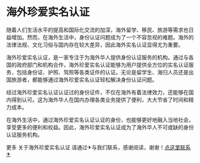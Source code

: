 # 海外珍爱实名认证

随着人们生活水平的提高和国际化交流的加深，海外留学、移民、旅游等需求也日益增加。然而，在海外生活中，身份认证问题成为了一个不容忽视的难题。海外的法律法规、文化习俗与国内存在较大差异，因此海外实名认证显得尤为重要。

海外珍爱实名认证，是一家专注于为海外华人提供身份认证服务的机构。通过与各国的政府部门和机构合作，海外珍爱实名认证能够为用户提供全方位的实名认证服务，包括身份证、护照、驾照等各类证件的认证。无论是留学生、海归人员还是出国旅游者，都能够通过海外珍爱实名认证轻松解决身份认证问题。

经过海外珍爱实名认证认证过的身份证件，不仅在海外有着法律效力，还能够在国内得到认可。这为海外华人在国内办理各类业务提供了便利，大大节省了时间和精力成本。

在海外生活中，通过海外珍爱实名认证认证的身份，也能够更好地融入当地社会，享受更多的便利和权益。因此，海外珍爱实名认证成为了海外华人不可或缺的身份认证服务机构。

更多 关于海外珍爱实名认证 请通过✈与我们联系，感谢阅读，谢谢！[点这里联系✈](https://acc.k02.cc)